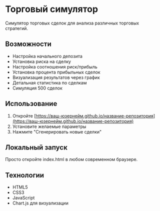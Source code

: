 # Торговый симулятор

Симулятор торговых сделок для анализа различных торговых стратегий.

## Возможности

- Настройка начального депозита
- Установка риска на сделку
- Настройка соотношения риск/прибыль
- Установка процента прибыльных сделок
- Визуализация результатов через график
- Детальная статистика по сделкам
- Симуляция 500 сделок

## Использование

1. Откройте [https://ваш-юзернейм.github.io/название-репозитория](https://ваш-юзернейм.github.io/название-репозитория)
2. Установите желаемые параметры
3. Нажмите "Сгенерировать новые сделки"

## Локальный запуск

Просто откройте index.html в любом современном браузере.

## Технологии

- HTML5
- CSS3
- JavaScript
- Chart.js для визуализации 